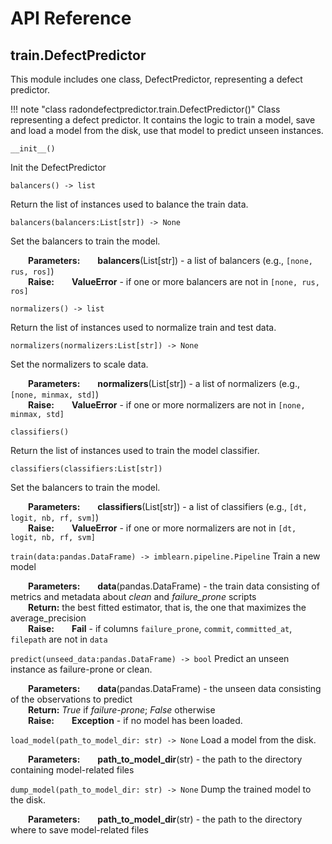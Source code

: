 # API Reference

## train.DefectPredictor

This module includes one class, DefectPredictor, representing a defect predictor.

!!! note "class radondefectpredictor.train.DefectPredictor()"
    Class representing a defect predictor. It contains the logic to train a model, save and load a model from the disk, use that model to predict unseen instances.
    
`__init__()`

Init the DefectPredictor
    
`balancers() -> list`

Return the list of instances used to balance the train data.

`balancers(balancers:List[str]) -> None`

Set the balancers to train the model.

&emsp;&emsp;**Parameters:**&emsp;&emsp;**balancers**(List[str]) - a list of balancers (e.g.,  `[none, rus, ros]`) <br>
&emsp;&emsp;**Raise:**&emsp;&emsp;**ValueError** - if one or more balancers are not in `[none, rus, ros]`


    
`normalizers() -> list`

Return the list of instances used to normalize train and test data.

`normalizers(normalizers:List[str]) -> None`

Set the normalizers to scale data.

&emsp;&emsp;**Parameters:**&emsp;&emsp;**normalizers**(List[str]) - a list of normalizers (e.g.,  `[none, minmax, std]`) <br>
&emsp;&emsp;**Raise:**&emsp;&emsp;**ValueError** - if one or more normalizers are not in `[none, minmax, std]`


    
`classifiers()`

Return the list of instances used to train the model classifier.

`classifiers(classifiers:List[str])`

Set the balancers to train the model.

&emsp;&emsp;**Parameters:**&emsp;&emsp;**classifiers**(List[str]) - a list of classifiers (e.g.,  `[dt, logit, nb, rf, svm]`) <br>
&emsp;&emsp;**Raise:**&emsp;&emsp;**ValueError** - if one or more normalizers are not in `[dt, logit, nb, rf, svm]`



`train(data:pandas.DataFrame) -> imblearn.pipeline.Pipeline`
Train a new model

&emsp;&emsp;**Parameters:**&emsp;&emsp;**data**(pandas.DataFrame) - the train data consisting of metrics and metadata about *clean* and *failure_prone* scripts <br>
&emsp;&emsp;**Return:** the best fitted estimator, that is, the one that maximizes the average_precision <br>
&emsp;&emsp;**Raise:**&emsp;&emsp;**Fail** - if columns `failure_prone`, `commit`, `committed_at`, `filepath` are not in `data`



`predict(unseed_data:pandas.DataFrame) -> bool`
Predict an unseen instance as failure-prone or clean.

&emsp;&emsp;**Parameters:**&emsp;&emsp;**data**(pandas.DataFrame) - the unseen data consisting of the observations to predict <br>
&emsp;&emsp;**Return:** *True* if *failure-prone*; *False* otherwise <br>
&emsp;&emsp;**Raise:**&emsp;&emsp;**Exception** - if no model has been loaded.



`load_model(path_to_model_dir: str) -> None`
Load a model from the disk.

&emsp;&emsp;**Parameters:**&emsp;&emsp;**path_to_model_dir**(str) - the path to the directory containing model-related files <br>



`dump_model(path_to_model_dir: str) -> None`
Dump the trained model to the disk.

&emsp;&emsp;**Parameters:**&emsp;&emsp;**path_to_model_dir**(str) - the path to the directory where to save model-related files <br>




